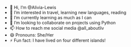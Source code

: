- 👋 Hi, I’m @Alivia-Lewis
- 👀 I’m interested in travel, learning new languages, reading
- 🌱 I’m currently learning as much as I can
- 💞️ I’m looking to collaborate on projects using Python
- 📫 How to reach me social media @all_aboutliv
- 😄 Pronouns: She/Her
- ⚡ Fun fact: I have lived on four different islands!

<!---
Alivia-Lewis/Alivia-Lewis is a ✨ special ✨ repository because its `README.md` (this file) appears on your GitHub profile.
You can click the Preview link to take a look at your changes.
--->
